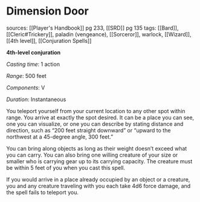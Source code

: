 # Dimension Door
sources: [[Player's Handbook]] pg 233, [[SRD]] pg 135
tags: [[Bard]], [[Cleric#Trickery]], paladin (vengeance), [[Sorceror]], warlock, [[Wizard]], [[4th level]], [[Conjuration Spells]]

**4th-level conjuration**

*Casting time*: 1 action

*Range*: 500 feet

*Components*: V

*Duration*: Instantaneous

You teleport yourself from your current location to any other spot within range. You arrive at exactly the spot desired. It can be a place you can see, one you can visualize, or one you can describe by stating distance and direction, such as “200 feet straight downward” or “upward to the northwest at a 45-degree angle, 300 feet.”

You can bring along objects as long as their weight doesn’t exceed what you can carry. You can also bring one willing creature of your size or smaller who is carrying gear up to its carrying capacity. The creature must be within 5 feet of you when you cast this spell.

If you would arrive in a place already occupied by an object or a creature, you and any creature traveling with you each take 4d6 force damage, and the spell fails to teleport you.
